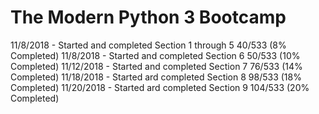 # The Modern Python 3 Bootcamp

11/8/2018  - Started and completed Section 1 through 5 
             40/533 (8% Completed)
11/8/2018  - Started and completed Section 6
             50/533 (10% Completed)
11/12/2018 - Started and completed Section 7
             76/533 (14% Completed)
11/18/2018 - Started ard completed Section 8
             98/533 (18% Completed)
11/20/2018 - Started ard completed Section 9
             104/533 (20% Completed)

